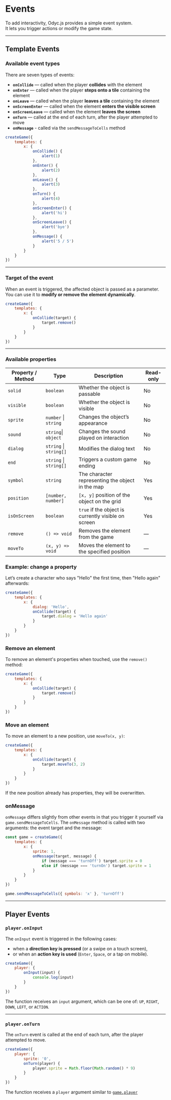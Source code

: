<script>
import Aside from '../../../lib/ui/Doc/Aside.svelte'
import Emoji from '../../../lib/ui/Doc/Emoji.svelte'
</script>

# <Emoji src="🪤" /> Events

To add interactivity, Odyc.js provides a simple event system.  
It lets you trigger actions or modify the game state.

---

## <Emoji src="⛳" /> Template Events

### <Emoji src="🔎" /> Available event types

There are seven types of events:

- **`onCollide`** — called when the player **collides** with the element
- **`onEnter`** — called when the player **steps onto a tile** containing the element
- **`onLeave`** — called when the player **leaves a tile** containing the element
- **`onScreenEnter`** — called when the element **enters the visible screen**
- **`onScreenLeave`** — called when the element **leaves the screen**
- **`onTurn`** — called at the end of each turn, after the player attempted to move
- **`onMessage`** - called via the `sendMessageToCells` method

```js
createGame({
	templates: {
		x: {
			onCollide() {
				alert(1)
			},
			onEnter() {
				alert(2)
			},
			onLeave() {
				alert(3)
			},
			onTurn() {
				alert(4)
			},
			onScreenEnter() {
				alert('hi')
			},
			onScreenLeave() {
				alert('bye')
			},
			onMessage() {
				alert('5 / 5')
			}
		}
	}
})
```

---

### <Emoji src="🎯" /> Target of the event

When an event is triggered, the affected object is passed as a parameter.
You can use it to **modify or remove the element dynamically**.

```js
createGame({
	templates: {
		x: {
			onCollide(target) {
				target.remove()
			}
		}
	}
})
```

---

### <Emoji src="📋" /> Available properties

| Property / Method | Type                   | Description                                         | Read-only |
| ----------------- | ---------------------- | --------------------------------------------------- | --------- |
| `solid`           | `boolean`              | Whether the object is passable                      | No        |
| `visible`         | `boolean`              | Whether the object is visible                       | No        |
| `sprite`          | `number` \| `string`   | Changes the object’s appearance                     | No        |
| `sound`           | `string`\| `object`    | Changes the sound played on interaction             | No        |
| `dialog`          | `string` \| `string[]` | Modifies the dialog text                            | No        |
| `end`             | `string` \| `string[]` | Triggers a custom game ending                       | No        |
| `symbol`          | `string`               | The character representing the object in the map    | Yes       |
| `position`        | `[number, number]`     | `[x, y]` position of the object on the grid         | Yes       |
| `isOnScreen`      | `boolean`              | `true` if the object is currently visible on screen | Yes       |
| `remove`          | `() => void`           | Removes the element from the game                   | —         |
| `moveTo`          | `(x, y) => void`       | Moves the element to the specified position         | —         |

### Example: change a property

Let’s create a character who says "Hello" the first time, then "Hello again" afterwards:

```js
createGame({
	templates: {
		x: {
			dialog: 'Hello',
			onCollide(target) {
				target.dialog = 'Hello again'
			}
		}
	}
})
```

### Remove an element

To remove an element's properties when touched, use the `remove()` method:

```js
createGame({
	templates: {
		x: {
			onCollide(target) {
				target.remove()
			}
		}
	}
})
```

### Move an element

To move an element to a new position, use `moveTo(x, y)`:

```js
createGame({
	templates: {
		x: {
			onCollide(target) {
				target.moveTo(3, 2)
			}
		}
	}
})
```

<Aside variant="Warning">

If the new position already has properties, they will be overwritten.

</Aside>

### onMessage

`onMessage` differs slightly from other events in that you trigger it yourself via `game.sendMessageToCells`. The `onMessage` method is called with two arguments: the event target and the message:

```js
const game = createGame({
	templates: {
		x: {
			sprite: 1,
			onMessage(target, message) {
				if (message === 'turnOff') target.sprite = 0
				else if (message === 'turnOn') target.sprite = 1
			}
		}
	}
})

game.sendMessageToCells({ symbols: 'x' }, 'turnOff')
```

---

## Player Events

### <Emoji src="🎮"/> `player.onInput`

The `onInput` event is triggered in the following cases:

- when a **direction key is pressed** (or a swipe on a touch screen),
- or when an **action key is used** (`Enter`, `Space`, or a tap on mobile).

```js
createGame({
	player: {
		onInput(input) {
			console.log(input)
		}
	}
})
```

The function receives an `input` argument, which can be one of: `UP`, `RIGHT`, `DOWN`, `LEFT`, or `ACTION`.

---

### <Emoji src="⏰"/> `player.onTurn`

The `onTurn` event is called at the end of each turn, after the player attempted to move.

```js
createGame({
	player: {
		sprite: '0',
		onTurn(player) {
			player.sprite = Math.floor(Math.random() * 9)
		}
	}
})
```

The function receives a `player` argument similar to [`game.player`](/en/doc/interaction-and-logic/game-state#player)

